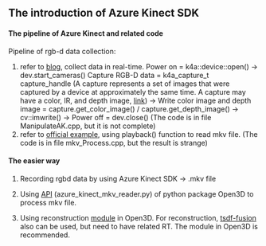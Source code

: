 ## The introduction of Azure Kinect SDK

#### The pipeline of Azure Kinect and related code
Pipeline of rgb-d data collection: 

1. refer to [blog](https://cloud.tencent.com/developer/article/1535784), collect data in real-time.
Power on = k4a::device::open() -> dev.start_cameras()
Capture RGB-D data = k4a_capture_t capture_handle (A capture represents a set of images that were captured by a device at approximately the same time. A capture may have a color, IR, and depth image, [link](https://microsoft.github.io/Azure-Kinect-Sensor-SDK/release/1.3.x/structk4a__capture__t.html#details)) ->
Write color image and depth image = capture.get_color_image() / capture.get_depth_image() -> cv::imwrite() ->
Power off = dev.close()
(The code is in file ManipulateAK.cpp, but it is not complete)
2. refer to [official example](https://github.com/microsoft/Azure-Kinect-Samples/tree/master/body-tracking-samples/offline_processor), using playback() function to read mkv file.
(The code is in file mkv_Process.cpp, but the result is strange)

#### The easier way

1. Recording rgbd data by using Azure Kinect SDK -> .mkv file

2. Using [API](http://www.open3d.org/docs/latest/tutorial/Basic/azure_kinect.html?highlight=azure%20kinect) (azure_kinect_mkv_reader.py) of python package Open3D to process mkv file.

3. Using reconstruction [module](http://www.open3d.org/docs/latest/tutorial/ReconstructionSystem/capture_your_own_dataset.html#) in Open3D.
For reconstruction, [tsdf-fusion](https://github.com/andyzeng/tsdf-fusion-python) also can be used, but need to have related RT. The module in Open3D is recommended.

